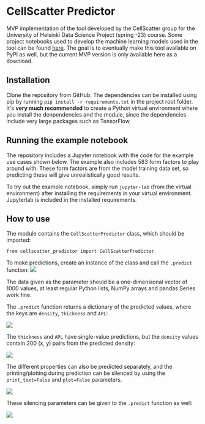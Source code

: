 # CellScatter Predictor

MVP implementation of the tool developed by the CellScatter group for the University of Helsinki Data Science Project (spring -23) course. Some project notebooks used to develop the machine learning models used in the tool can be found [here](https://github.com/K123AsJ0k1/CellScatter). The goal is to eventually make this tool available on PyPI as well, but the current MVP version is only available here as a download.


## Installation
 
Clone the repository from GitHub. The dependencies can be installed using pip by running ```pip install -r requirements.txt``` in the project root folder. It's **very much recommended** to create a Python virtual environment where you install the denpendencies and the module, since the dependencies include very large packages such as TensorFlow.


## Running the example notebook

The repository includes a Jupyter notebook with the code for the example use cases shown below. The example also includes 583 form factors to play around with. These form factors are from the model training data set, so predicting these will give unrealistically good results.

To try out the example notebook, simply run ```jupyter-lab``` (from the virtual environment) after installing the requirements in your virtual environment. Jupyterlab is included in the installed requirements.


## How to use

The module contains the ```CellScatterPredictor``` class, which should be imported: 

```from cellscatter_predictor import CellScatterPredictor```


To make predictions, create an instance of the class and call the ```.predict``` function:
![](https://github.com/PPeltola/CellScatter-predictor/blob/main/documentation/images/predict1.png)

The data given as the parameter should be a one-dimensional vector of 1000 values, at least regular Python lists, NumPy arrays and pandas Series work fine.


The ```.predict``` function returns a dictionary of the predicted values, where the keys are ```density```, ```thickness``` and ```APL```:

![](https://github.com/PPeltola/CellScatter-predictor/blob/main/documentation/images/preds1.png)

The ```thickness``` and ```APL``` have single-value predictions, but the ```density``` values contain 200 (x, y) pairs from the predicted density:

![](https://github.com/PPeltola/CellScatter-predictor/blob/main/documentation/images/density1.png)

The different properties can also be predicted separately, and the printing/plotting during prediction can be silenced by using the ```print_text=False``` and ```plot=False``` parameters.

![](https://github.com/PPeltola/CellScatter-predictor/blob/main/documentation/images/preds2.png)

These silencing parameters can be given to the ```.predict``` function as well:

![](https://github.com/PPeltola/CellScatter-predictor/blob/main/documentation/images/predict2.png)
